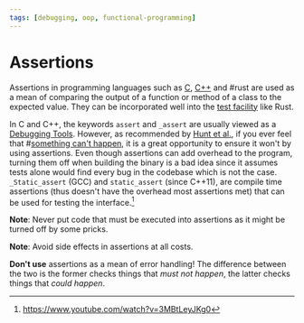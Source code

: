 ```yaml
---
tags: [debugging, oop, functional-programming]
---
```


# Assertions

Assertions in programming languages such as [C](202302190647.md),
[C++](202302190651.md) and #rust are used as a mean of comparing the output of a
function or method of a class to the expected value. They can be incorporated
well into the [test facility](202206201159.md) like Rust.

In C and C++, the keywords `assert` and `_assert` are usually viewed as a
[Debugging Tools](202203061248.md). However, as recommended by [Hunt et al.](lit/@Hunt1999.md),
if you ever feel that #[something can't happen](202207091727.md), it is a great
opportunity to ensure it won't by using assertions. Even though assertions can
add overhead to the program, turning them off when building the binary is a bad
idea since it assumes tests alone would find every bug in the codebase which is
not the case. `_Static_assert` (GCC) and `static_assert` (since C++11), are
compile time assertions (thus doesn't have the overhead most assertions met)
that can be used for testing the interface.[^brindle2021]

**Note**: Never put code that must be executed into assertions as it might be
turned off by some pricks.

**Note**: Avoid side effects in assertions at all costs.

**Don't use** assertions as a mean of error handling! The difference between the
two is the former checks things that *must not happen*, the latter checks things
that *could happen*.

[^brindle2021]: https://www.youtube.com/watch?v=3MBtLeyJKg0
